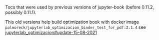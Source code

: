 Tocs that were used by previous versions of jupyter-book (before 0.11.2, possibly 0.11.1). 

This old versions help build optimization book with docker image `palmoreck/jupyterlab_optimizacion_binder_test_for_pdf:2.1.4` see [jupyterlab_optimizacion#update-15-08-2021](https://github.com/palmoreck/dockerfiles-for-binder/tree/jupyterlab_optimizacion#update-15-08-2021)
